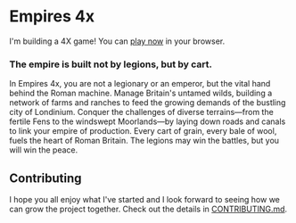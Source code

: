 # Empires 4x

I'm building a 4X game! You can [play now](https://yodasws.github.io/Empires-4x/#!/game/) in your browser.

### The empire is built not by legions, but by cart.

In Empires 4x, you are not a legionary or an emperor, but the vital hand behind the Roman machine. Manage Britain's untamed wilds, building a network of farms and ranches to feed the growing demands of the bustling city of Londinium. Conquer the challenges of diverse terrains—from the fertile Fens to the windswept Moorlands—by laying down roads and canals to link your empire of production. Every cart of grain, every bale of wool, fuels the heart of Roman Britain. The legions may win the battles, but you will win the peace.

## Contributing

I hope you all enjoy what I've started and I look forward to seeing how we can grow the project together. Check out the details in [CONTRIBUTING.md](https://github.com/YodasWs/Empires-4x?tab=contributing-ov-file).
